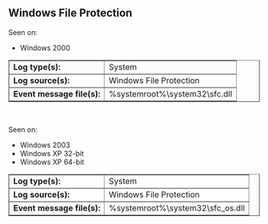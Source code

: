 ## Windows File Protection

Seen on:
* Windows 2000

<table border="1" class="docutils">
  <tbody>
    <tr>
      <td><b>Log type(s):</b></td>
      <td>System</td>
    </tr>
    <tr>
      <td><b>Log source(s):</b></td>
      <td>Windows File Protection</td>
    </tr>
    <tr>
      <td><b>Event message file(s):</b></td>
      <td>%systemroot%\system32\sfc.dll</td>
    </tr>
  </tbody>
</table>

&nbsp;

Seen on:
* Windows 2003
* Windows XP 32-bit
* Windows XP 64-bit

<table border="1" class="docutils">
  <tbody>
    <tr>
      <td><b>Log type(s):</b></td>
      <td>System</td>
    </tr>
    <tr>
      <td><b>Log source(s):</b></td>
      <td>Windows File Protection</td>
    </tr>
    <tr>
      <td><b>Event message file(s):</b></td>
      <td>%systemroot%\system32\sfc_os.dll</td>
    </tr>
  </tbody>
</table>

&nbsp;

